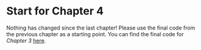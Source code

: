 # Start for Chapter 4

Nothing has changed since the last chapter! Please use the final code from the previous chapter as a starting point. You can find the final code for _Chapter 3_ [here](../../../3-deployment-targets-adapters-and-stacks/bee-rich/).

